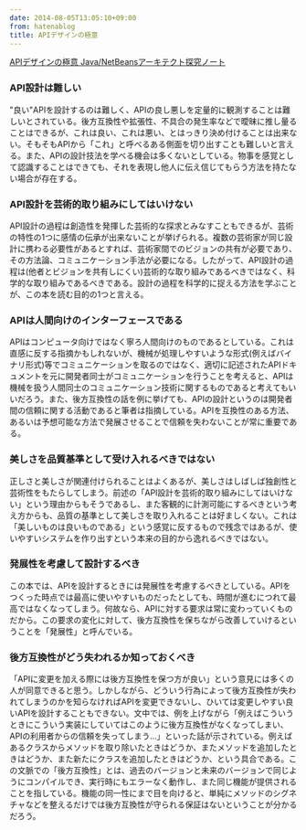 ```yaml
---
date: 2014-08-05T13:05:10+09:00
from: hatenablog
title: APIデザインの極意
---
```

[APIデザインの極意 Java/NetBeansアーキテクト探究ノート](http://www.amazon.co.jp/exec/obidos/ASIN/484433591X/r7kamura07-22/)
### API設計は難しい

"良い"APIを設計するのは難しく、APIの良し悪しを定量的に観測することは難しいとされている。後方互換性や拡張性、不具合の発生率などで曖昧に推し量ることはできるが、これは良い、これは悪い、とはっきり決め付けることは出来ない。そもそもAPIから「これ」と呼べるある側面を切り出すことも難しいと言える。また、APIの設計技法を学べる機会は多くないとしている。物事を感覚として認識することはできても、それを表現し他人に伝え信じてもらう方法を持たない場合が存在する。

### API設計を芸術的取り組みにしてはいけない

API設計の過程は創造性を発揮した芸術的な探求とみなすこともできるが、芸術の特性の1つに感情の伝承が出来ないことが挙げられる。複数の芸術家が同じ設計に携わる必要性があるとすれば、芸術家間でのビジョンの共有が必要であり、その方法論、コミュニケーション手法が必要になる。したがって、API設計の過程は(他者とビジョンを共有しにくい)芸術的な取り組みであるべきではなく、科学的な取り組みであるべきである。設計の過程を科学的に捉える方法を学ぶことが、この本を読む目的の1つと言える。

### APIは人間向けのインターフェースである

APIはコンピュータ向けではなく寧ろ人間向けのものであるとしている。これは直感に反する指摘かもしれないが、機械が処理しやすいような形式(例えばバイナリ形式)等でコミュニケーションを取るのではなく、適切に記述されたAPIドキュメントを元に開発者同士がコミュニケーションを行うことを考えると、APIは機械を扱う人間同士のコミュニケーション技術に関するものであると考えてもいいだろう。また、後方互換性の話を例に挙げても、APIの設計というのは開発者間の信頼に関する活動であると筆者は指摘している。APIを互換性のある方法、あるいは予想可能な方法で発展させることで信頼を失わないことが常に重要である。

### 美しさを品質基準として受け入れるべきではない

正しさと美しさが関連付けられることはよくあるが、美しさはしばしば独創性と芸術性をもたらしてしまう。前述の「API設計を芸術的取り組みにしてはいけない」という理由からもそうであるし、また客観的に計測可能にするべきという考え方からも、品質の基準として美しさを取り入れることは好ましくない。これは「美しいものは良いものである」という感覚に反するもので残念ではあるが、使いやすいシステムを作り出すという本来の目的から逸れるべきではない。

### 発展性を考慮して設計するべき

この本では、APIを設計するときには発展性を考慮するべきとしている。APIをつくった時点では最高に使いやすいものだったとしても、時間が進むにつれて最高ではなくなってしまう。何故なら、APIに対する要求は常に変わっていくものだから。この要求の変化に対して、後方互換性を保ちながら改善していけるということを「発展性」と呼んでいる。

### 後方互換性がどう失われるか知っておくべき

「APIに変更を加える際には後方互換性を保つ方が良い」という意見には多くの人が同意できると思う。しかしながら、どういう行為によって後方互換性が失われてしまうのかを知らなければAPIを変更できないし、ひいては変更しやすい良いAPIを設計することもできない。文中では、例を上げながら「例えばこういうときにこういう実装にしていてはこのように後方互換性がなくなってしまい、APIの利用者からの信頼を失ってしまう…」といった話が示されている。例えばあるクラスからメソッドを取り除いたときはどうか、またメソッドを追加したときはどうか、また新たにクラスを追加したときはどうか、という具合である。この文脈での「後方互換性」とは、過去のバージョンと未来のバージョンで同じようにコンパイルでき、実行時にもエラーなく動作し、また同じ機能が提供されることを指している。機能の同一性にまで目を向けると、単純にメソッドのシグネチャなどを整えるだけでは後方互換性が守られる保証はないということが分かるだろう。

